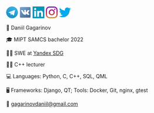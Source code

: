 [![Foo](icons/telegram32.png)](https://t.me/yaishenka) [![Foo](icons/vk32.png)](https://vk.com/ya1shenka) [![Foo](icons/linkedin32.png)](https://www.linkedin.com/in/daniil-gagarinov-29467316b/) [![Foo](icons/instagram32.png)](https://www.instagram.com/ya1shenka/) [![Foo](icons/twitter32.png)](https://twitter.com/yaishenka)

:man: Daniil Gagarinov

:mortar_board: MIPT SAMCS bachelor 2022

:man_technologist: SWE at [Yandex SDG](https://sdg.yandex.com)

:man_teacher: C++ lecturer 

:computer: Languages: Python, C, C++, SQL, QML

:desktop_computer: Frameworks: Django, QT; Tools: Docker, Git, nginx, gtest

:email: gagarinovdaniil@gmail.com


